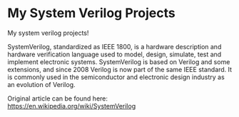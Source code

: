 # My System Verilog Projects
My system verilog projects!

SystemVerilog, standardized as IEEE 1800, is a hardware description and hardware verification language used to model, design, simulate, test and implement electronic systems. SystemVerilog is based on Verilog and some extensions, and since 2008 Verilog is now part of the same IEEE standard. It is commonly used in the semiconductor and electronic design industry as an evolution of Verilog.

Original article can be found here: https://en.wikipedia.org/wiki/SystemVerilog
